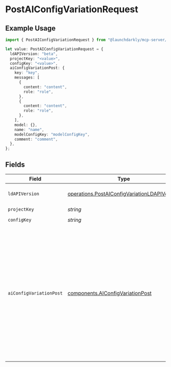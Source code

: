 # PostAIConfigVariationRequest

## Example Usage

```typescript
import { PostAIConfigVariationRequest } from "@launchdarkly/mcp-server/models/operations";

let value: PostAIConfigVariationRequest = {
  ldAPIVersion: "beta",
  projectKey: "<value>",
  configKey: "<value>",
  aiConfigVariationPost: {
    key: "key",
    messages: [
      {
        content: "content",
        role: "role",
      },
      {
        content: "content",
        role: "role",
      },
    ],
    model: {},
    name: "name",
    modelConfigKey: "modelConfigKey",
    comment: "comment",
  },
};
```

## Fields

| Field                                                                                                                                                                                                         | Type                                                                                                                                                                                                          | Required                                                                                                                                                                                                      | Description                                                                                                                                                                                                   | Example                                                                                                                                                                                                       |
| ------------------------------------------------------------------------------------------------------------------------------------------------------------------------------------------------------------- | ------------------------------------------------------------------------------------------------------------------------------------------------------------------------------------------------------------- | ------------------------------------------------------------------------------------------------------------------------------------------------------------------------------------------------------------- | ------------------------------------------------------------------------------------------------------------------------------------------------------------------------------------------------------------- | ------------------------------------------------------------------------------------------------------------------------------------------------------------------------------------------------------------- |
| `ldAPIVersion`                                                                                                                                                                                                | [operations.PostAIConfigVariationLDAPIVersion](../../models/operations/postaiconfigvariationldapiversion.md)                                                                                                  | :heavy_check_mark:                                                                                                                                                                                            | Version of the endpoint.                                                                                                                                                                                      |                                                                                                                                                                                                               |
| `projectKey`                                                                                                                                                                                                  | *string*                                                                                                                                                                                                      | :heavy_check_mark:                                                                                                                                                                                            | N/A                                                                                                                                                                                                           |                                                                                                                                                                                                               |
| `configKey`                                                                                                                                                                                                   | *string*                                                                                                                                                                                                      | :heavy_check_mark:                                                                                                                                                                                            | N/A                                                                                                                                                                                                           |                                                                                                                                                                                                               |
| `aiConfigVariationPost`                                                                                                                                                                                       | [components.AIConfigVariationPost](../../models/components/aiconfigvariationpost.md)                                                                                                                          | :heavy_check_mark:                                                                                                                                                                                            | AI Config variation object to create                                                                                                                                                                          | {<br/>"name": "name",<br/>"messages": [<br/>{<br/>"role": "role",<br/>"content": "content"<br/>},<br/>{<br/>"role": "role",<br/>"content": "content"<br/>}<br/>],<br/>"model": "{}",<br/>"comment": "comment",<br/>"modelConfigKey": "modelConfigKey",<br/>"key": "key"<br/>} |